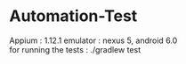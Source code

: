 # Automation-Test

Appium : 1.12.1
emulator : nexus 5, android 6.0
<br /> for running the tests : ./gradlew test

